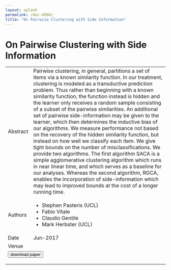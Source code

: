 ```yaml
---
layout: splash
permalink: /doc-4504/
title: "On Pairwise Clustering with Side Information"
---
```


# On Pairwise Clustering with Side Information

<table>
    <tbody>
    <tr>
        <td>Abstract</td>
        <td>Pairwise clustering, in general, partitions a set of items via a known similarity function. In our treatment, clustering is modeled as a transductive prediction problem. Thus rather than beginning with a known similarity function, the function instead is hidden and the learner only receives a random sample consisting of a subset of the pairwise similarities. An additional set of pairwise side-information may be given to the learner, which then determines the inductive bias of our algorithms. We measure performance not based on the recovery of the hidden similarity function, but instead on how well we classify each item. We give tight bounds on the number of misclassifications. We provide two algorithms. The first algorithm SACA is a simple agglomerative clustering algorithm which runs in near linear time, and which serves as a baseline for our analyses. Whereas the second algorithm, RGCA, enables the incorporation of side-information which may lead to improved bounds at the cost of a longer running time.</td>
    </tr>
    <tr>
        <td>Authors</td>
        <td>
            <ul>
                <li>Stephen Pasteris (UCL)</li>
                <li>Fabio Vitale</li>
                <li>Claudio Gentile</li>
                <li>Mark Herbster (UCL)</li>
            </ul>
        </td>
    </tr>
    <tr>
        <td>Date</td>
        <td>Jun-2017</td>
    </tr>
    <tr>
        <td>Venue</td>
        <td></td>
    </tr>
        <tr>
            <td colspan="2">
                <form method="get" action="https://ibm.box.com/v/doc-4504-paper">
                    <button type="submit">download paper</button>
                </form>
            </td>
        </tr>
    </tbody>
</table>
